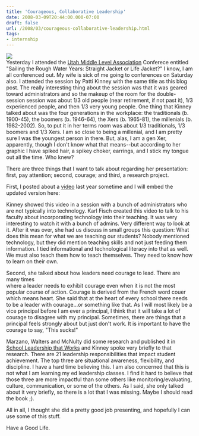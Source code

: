 ```yaml
---
title: 'Courageous, Collaborative Leadership'
date: 2008-03-09T20:44:00.000-07:00
draft: false
url: /2008/03/courageous-collaborative-leadership.html
tags: 
- internship
---
```


[![](http://4.bp.blogspot.com/_wrorMsBZYW0/R9Svp7-mxYI/AAAAAAAAAcw/g5Kc4O4mybs/s400/Picture+2.png)](http://4.bp.blogspot.com/_wrorMsBZYW0/R9Svp7-mxYI/AAAAAAAAAcw/g5Kc4O4mybs/s1600-h/Picture+2.png)  
Yesterday I attended the [Utah Middle Level Association](http://utahmiddlelevel.com/) Conferece entitled "Sailing the Rough Water Years: Straight Jacket or Life Jacket?" I know, I am all conferenced out. My wife is sick of me going to conferences on Saturday also. I attended the session by Patti Kinney with the same title as this blog post. The really interesting thing about the session was that it was geared toward administrators and so the makeup of the room for the double-session session was about 1/3 old people (near retirement, if not past it), 1/3 experienced people, and then 1/3 very young people. One thing that Kinney talked about was the four generations in the workplace: the traditionals (b. 1900-45), the boomers (b. 1946-64), the Xers (b. 1965-81), the millenials (b. 1982-2002). So, to put it in her terms room was about 1/3 traditionals, 1/3 boomers and 1/3 Xers. I am so close to being a millenial, and I am pretty sure I was the youngest person in there. But, alas, I am a gen Xer, apparently, though I don't know what that means--but according to her graphic I have spiked hair, a spikey choker, earrings, and I stick my tongue out all the time. Who knew?  
  
There are three things that I want to talk about regarding her presentation: first, pay attention; second, courage; and third, a research project.  
  
  
First, I posted about a [video](http://mrjonesed.blogspot.com/2007/03/did-you-know.html) last year sometime and I will embed the updated version here:  
  
Kinney showed this video in a session with a bunch of administrators who are not typically into technology. Karl Fisch created this video to talk to his faculty about incorporating technology into their teaching. It was very interesting to watch it with a bunch of admins. Very different way to look at it. After it was over, she had us discuss in small groups this question: What does this mean for what we are teaching our students? Nobody mentioned technology, but they did mention teaching skills and not just feeding them information. I tied informational and technological literacy into that as well. We must also teach them how to teach themselves. They need to know how to learn on their own.  
  
Second, she talked about how leaders need courage to lead. There are many times  
where a leader needs to exhibit courage even when it is not the most popular course of action. Courage is derived from the French word couer which means heart. She said that at the heart of every school there needs to be a leader with courage...or something like that. As I will most likely be a vice principal before I am ever a principal, I think that it will take a lot of courage to disagree with my principal. Sometimes, there are things that a principal feels strongly about but just don't work. It is important to have the courage to say, "This sucks!"  
  
Marzano, Walters and McNulty did some research and published it in [School Leadership that Works](http://shop.ascd.org/productdisplay.cfm?productid=105125) and Kinney spoke very briefly to that research. There are 21 leadership responsibilities that impact student achievement. The top three are situational awareness, flexibility, and discipline. I have a hard time believing this. I am also concerned that this is not what I am learning my ed leadership classes. I find it hard to believe that those three are more impactful than some others like monitoring/evaluating, culture, communication, or some of the others. As I said, she only talked about it very briefly, so there is a lot that I was missing. Maybe I should read the book ;).  
  
All in all, I thought she did a pretty good job presenting, and hopefully I can use some of this stuff.  
  
Have a Good Life.
